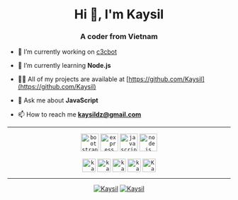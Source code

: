 <h1 align="center">Hi 👋, I'm Kaysil</h1>
<h3 align="center">A coder from Vietnam</h3>

- 🔭 I’m currently working on [c3cbot](https://github.com/c3cbot/c3cbot)

- 🌱 I’m currently learning **Node.js**

- 👨‍💻 All of my projects are available at [https://github.com/Kaysil](https://github.com/Kaysil)

- 💬 Ask me about **JavaScript**

- 📫 How to reach me **kaysildz@gmail.com**

<hr>

<p align="center">
<code><img src="https://devicons.github.io/devicon/devicon.git/icons/bootstrap/bootstrap-plain.svg" alt="bootstrap" width="40" height="40"/></code>
<code><img src="https://devicons.github.io/devicon/devicon.git/icons/express/express-original-wordmark.svg" alt="express" width="40" height="40"/></code>
<code><img src="https://devicons.github.io/devicon/devicon.git/icons/javascript/javascript-original.svg" alt="javascript" width="40" height="40"/></code>
<code><img src="https://devicons.github.io/devicon/devicon.git/icons/nodejs/nodejs-original-wordmark.svg" alt="nodejs" width="40" height="40"/></code>
</p>

<p align="center">
<code><a href="https://twitter.com/kaysil_tiuu" target="blank"><img align="center" src="https://cdn.jsdelivr.net/npm/simple-icons@3.0.1/icons/twitter.svg" alt="kaysil_tiuu" height="30" width="30" /></a></code>
<code><a href="https://fb.com/kaysil.666" target="blank"><img align="center" src="https://cdn.jsdelivr.net/npm/simple-icons@3.0.1/icons/facebook.svg" alt="kaysil.666" height="30" width="30" /></a></code>
<code><a href="https://instagram.com/kaysil.tiuu" target="blank"><img align="center" src="https://cdn.jsdelivr.net/npm/simple-icons@3.0.1/icons/instagram.svg" alt="kaysil.tiuu" height="30" width="30" /></a></code>
<code><a href="https://www.youtube.com/c/kaysil" target="blank"><img align="center" src="https://cdn.jsdelivr.net/npm/simple-icons@3.0.1/icons/youtube.svg" alt="kaysil" height="30" width="30" /></a></code>
<code><a href="https://discordapp.com/users/401227329092976651" target="blank"><img align="center" src="https://cdn.jsdelivr.net/npm/simple-icons@3.0.1/icons/discord.svg" alt="Kaysil#6666" height="30" width="30" /></a></code>
</p>

<hr>

<p align="center">
      <a href="https://github.com/Kaysil"><img alt="Kaysil" src="https://github-readme-stats.vercel.app/api?username=Kaysil&show_icons=true&hide_border=true&theme=dracula"></a>
      <a href="https://github.com/Kaysil"><img alt="Kaysil" src="https://github-readme-stats.vercel.app/api/top-langs/?username=Kaysil&theme=dracula"></a>
</p>
